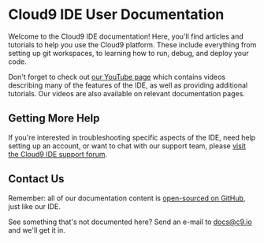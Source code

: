 # Cloud9 IDE User Documentation

Welcome to the Cloud9 IDE documentation! Here, you'll find articles and tutorials to help you use the Cloud9 platform. These include everything from setting up git workspaces, to learning how to run, debug, and deploy your code.

Don't forget to check out [our YouTube page](http://www.youtube.com/user/c9ide/videos?flow=grid&view=1) which contains videos describing many of the features of the IDE, as well as providing additional tutorials. Our videos are also available on relevant documentation pages.

## Getting More Help

If you're interested in troubleshooting specific aspects of the IDE, need help setting up an account, or want to chat with our support team, please [visit the Cloud9 IDE support forum](http://support.cloud9ide.com/forums).

## Contact Us

Remember: all of our documentation content is [open-sourced on GitHub](http://github.com/c9/cloud9ide-documentation), just like our IDE.

See something that's not documented here? Send an e-mail to <a href="mailto:docs@c9.io">docs@c9.io</a> and we'll get it in.